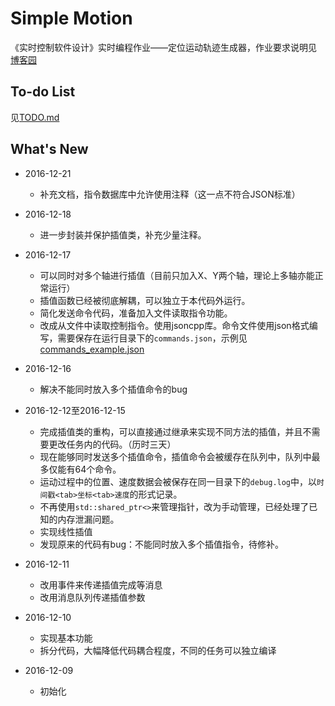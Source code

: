 Simple Motion
==============

《实时控制软件设计》实时编程作业——定位运动轨迹生成器，作业要求说明见
[博客园](http://www.cnblogs.com/bingc/p/6147388.html)


To-do List
-----------

见[TODO.md](TODO.md)


What's New
-----------

+ 2016-12-21
    - 补充文档，指令数据库中允许使用注释（这一点不符合JSON标准）

+ 2016-12-18
    - 进一步封装并保护插值类，补充少量注释。

+ 2016-12-17
    - 可以同时对多个轴进行插值（目前只加入X、Y两个轴，理论上多轴亦能正常运行）
    - 插值函数已经被彻底解耦，可以独立于本代码外运行。
    - 简化发送命令代码，准备加入文件读取指令功能。
    - 改成从文件中读取控制指令。使用jsoncpp库。命令文件使用json格式编写，需要保存在运行目录下的`commands.json`，示例见[commands_example.json](commands_example.json)

+ 2016-12-16
    - 解决不能同时放入多个插值命令的bug

+ 2016-12-12至2016-12-15
    - 完成插值类的重构，可以直接通过继承来实现不同方法的插值，并且不需要更改任务内的代码。（历时三天）
    - 现在能够同时发送多个插值命令，插值命令会被缓存在队列中，队列中最多仅能有64个命令。
    - 运动过程中的位置、速度数据会被保存在同一目录下的`debug.log`中，以`时间戳<tab>坐标<tab>速度`的形式记录。
    - 不再使用`std::shared_ptr<>`来管理指针，改为手动管理，已经处理了已知的内存泄漏问题。
    - 实现线性插值
    - 发现原来的代码有bug：不能同时放入多个插值指令，待修补。
        
+ 2016-12-11
    - 改用事件来传递插值完成等消息
    - 改用消息队列传递插值参数

+ 2016-12-10
    - 实现基本功能
    - 拆分代码，大幅降低代码耦合程度，不同的任务可以独立编译

+ 2016-12-09
    - 初始化

